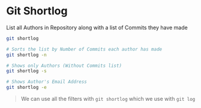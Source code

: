 # Git Shortlog

List all Authors in Repository along with a list of Commits they have made

```bash
git shortlog

# Sorts the list by Number of Commits each author has made
git shortlog -n

# Shows only Authors (Without Commits list)
git shortlog -s

# Shows Author's Email Address
git shortlog -e
```

> We can use all the filters with `git shortlog` which we use with `git log`
